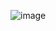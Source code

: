 ![image](https://github.com/i32-Sudo/cracked_stuff/assets/101047931/3abcd4eb-6ca7-43bb-8892-d903dc095f1b)
